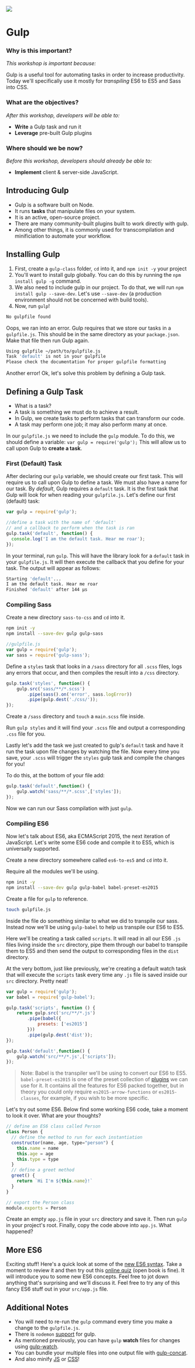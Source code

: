 <!--
Creator: <Name>
Market: SF
-->

![](https://ga-dash.s3.amazonaws.com/production/assets/logo-9f88ae6c9c3871690e33280fcf557f33.png)

<!--Ideally, I want to shave a minute off of each of these sections so we can get enough time for the ES6 quiz.  If not, we will have to skip it, and use it as a morning exercise. -->

<!-- 11:20 5 minutes -->

<!--Hook: So we just talked about Sass and how it can make our lives easier.  We also know that ES6 can make our JS applications more modern.  We also know about minification which can speed up our web applications.  But every time we try to convert Sass to CSS, ES6 to ES5, or big JS files to minified JS files, we have to copy our code into a converter somewhere.  How annoying!  With Gulp, we can get that done automatically, every time we change one of our files. -->

# Gulp

### Why is this important?
<!-- framing the "why" in big-picture/real world examples -->
*This workshop is important because:*

Gulp is a useful tool for automating tasks in order to increase productivity. Today we'll specifically use it mostly for *transpiling* ES6 to ES5 and Sass into CSS.

### What are the objectives?
<!-- specific/measurable goal for students to achieve -->
*After this workshop, developers will be able to:*

<!--Get student to read aloud -->

* **Write** a Gulp task and run it
* **Leverage** pre-built Gulp plugins

### Where should we be now?
<!-- call out the skills that are prerequisites -->
*Before this workshop, developers should already be able to:*

* **Implement** client & server-side JavaScript.

<!--11:25 5 minutes -->

## Introducing Gulp

<!--Get student to read aloud -->

* Gulp is a software built on Node.
* It runs **tasks** that manipulate files on your system.
* It is an active, open-source project.
* There are many community-built plugins built to work directly with gulp.
* Among other things, it is commonly used for transcompilation and minificiation to automate your workflow.

<!--11:30 5 minutes -->

## Installing Gulp

1. First, create a `gulp-class` folder, `cd` into it, and `npm init -y` your project
1. You'll want to install gulp globally. You can do this by running the `npm install gulp -g` command.
1. We also need to include gulp in our project. To do that, we will run `npm install gulp --save-dev`. Let's use `--save-dev` (a production environment should not be concerned with build tools).
1. Now, run `gulp`!

```bash
No gulpfile found
```

Oops, we ran into an error. Gulp requires that we store our tasks in a `gulpfile.js`. This should be in the same directory as your `package.json`. Make that file then run Gulp again.

```bash
Using gulpfile ~/path/to/gulpfile.js
Task 'default' is not in your gulpfile
Please check the documentation for proper gulpfile formatting
```

Another error! Ok, let's solve this problem by defining a Gulp task.

<!--11:35 5 minutes -->

## Defining a Gulp Task

* What is a task?
* A task is something we must do to achieve a result.
* In Gulp, we create tasks to perform tasks that can transform our code.
* A task may perform one job; it may also perform many at once.

In our `gulpfile.js` we need to include the `gulp` module. To do this, we should define a variable: `var gulp = require('gulp');` This will allow us to call upon Gulp to **create a task**.

<!--11:40 10 minutes -->

### First (Default) Task

After declaring our `gulp` variable, we should create our first task. This will require us to call upon Gulp to define a task. We must also have a name for our task. By *default*, Gulp requires a `default` task. It is the first task that Gulp will look for when reading your `gulpfile.js`. Let's define our first (default) task:

```javascript
var gulp = require('gulp');

//define a task with the name of 'default'
// and a callback to perform when the task is ran
gulp.task('default', function() {
  console.log('I am the default task. Hear me roar');
});
```

In your terminal, run `gulp`. This will have the library look for a `default` task in your `gulpfile.js`. It will then execute the callback that you define for your task. The output will appear as follows:

```bash
Starting 'default'...
I am the default task. Hear me roar
Finished 'default' after 144 μs
```

<!--11:50 10 minutes -->

### Compiling Sass

Create a new directory `sass-to-css` and `cd` into it.

```bash
npm init -y
npm install --save-dev gulp gulp-sass
```

```js
//gulpfile.js
var gulp = require('gulp');
var sass = require('gulp-sass');
```

Define a `styles` task that looks in a `/sass` directory for all `.scss` files, logs any errors that occur, and then compiles the result into a `/css` directory.

```js
gulp.task('styles', function() {
    gulp.src('sass/**/*.scss')
        .pipe(sass().on('error', sass.logError))
        .pipe(gulp.dest('./css/'));
});
```
Create a `/sass` directory and `touch` a `main.scss` file inside.

Run `gulp styles` and it will find your `.scss` file and output a corresponding `.css` file for you.

Lastly let's add the task we just created to gulp's `default` task and have it run the task upon file changes by watching the file. Now every time you save, your `.scss` will trigger the `styles` gulp task and compile the changes for you!

To do this, at the bottom of your file add:

```js
gulp.task('default',function() {
    gulp.watch('sass/**/*.scss',['styles']);
});
```

Now we can run our Sass compilation with just `gulp`.

<!--12:00 15 minutes -->

### Compiling ES6

Now let's talk about ES6, aka ECMAScript 2015, the next iteration of JavaScript. Let's write some ES6 code and compile it to ES5, which is universally supported.

Create a new directory somewhere called `es6-to-es5` and `cd` into it.

Require all the modules we'll be using.

```bash
npm init -y
npm install --save-dev gulp gulp-babel babel-preset-es2015
```

Create a file for `gulp` to reference.

```bash
touch gulpfile.js
```

Inside the file do something similar to what we did to transpile our sass. Instead now we'll be using `gulp-babel` to help us transpile our ES6 to ES5.

Here we'll be creating a task called `scripts`. It will read in all our ES6 `.js` files living inside the `src` directory, pipe them through our babel to transpile them to ES5 and then send the output to corresponding files in the `dist` directory.

At the very bottom, just like previously, we're creating a default watch task that will execute the `scripts` task every time any `.js` file is saved inside our `src` directory. Pretty neat!

```js
var gulp = require('gulp');
var babel = require('gulp-babel');

gulp.task('scripts', function () {
	return gulp.src('src/**/*.js')
		.pipe(babel({
			presets: ['es2015']
		}))
		.pipe(gulp.dest('dist'));
});

gulp.task('default',function() {
    gulp.watch('src/**/*.js',['scripts']);
});
```

>Note: Babel is the transpiler we'll be using to convert our ES6 to ES5. `babel-preset-es2015` is one of the preset collection of [plugins](https://babeljs.io/docs/plugins/) we can use for it. It contains all the features for ES6 packed together, but in theory you could only require `es2015-arrow-functions` or `es2015-classes`, for example, if you wish to be more specific.

Let's try out some ES6. Below find some working ES6 code, take a moment to look it over. What are your thoughts?

```js
// define an ES6 class called Person
class Person {
  // define the method to run for each instantiation
  constructor(name, age, type="person") {
    this.name = name
    this.age = age
    this.type = type
  }
  // define a greet method
  greet() {
    return `Hi I'm ${this.name}!`
  }
}

// export the Person class
module.exports = Person
```

Create an empty `app.js` file in your `src` directory and save it. Then run `gulp` in your project's root. Finally, copy the code above into `app.js`. What happened?

<!-- Go into dist/app.js and create a `new` Person for me.  console.log(zeb.greet()) and run app.js with node -->

<!--12:15 10 minutes -->

## More ES6

Exciting stuff! Here's a quick look at some of the [new ES6 syntax](https://github.com/lukehoban/es6features). Take a moment to review it and then try out this [online quiz](http://tutorialzine.com/2015/11/think-you-know-es6-prove-it/) (open book is fine). It will introduce you to some new ES6 concepts. Feel free to jot down anything that's surprising and we'll discuss it. Feel free to try any of this fancy ES6 stuff out in your `src/app.js` file.

<!--12:25 5 minutes -->

## Additional Notes

* You will need to re-run the `gulp` command every time you make a change to the `gulpfile.js`.
* There is `nodemon` [support](https://github.com/JacksonGariety/gulp-nodemon) for gulp.
* As mentioned previously, you can have `gulp` **watch** files for changes using [gulp-watch](https://www.npmjs.com/package/gulp-watch).
* You can bundle your multiple files into one output file with [gulp-concat](https://github.com/contra/gulp-concat).
* And also minify [JS](https://github.com/terinjokes/gulp-uglify) or [CSS](https://github.com/scniro/gulp-clean-css)!
